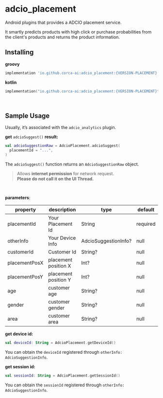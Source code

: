 # adcio_placement
Android plugins that provides a ADCIO placement service.

It smartly predicts products with high click or purchase probabilities from the client's products and returns the product information.
</br>

## Installing

**groovy**
```groovy
implementation 'io.github.corca-ai:adcio_placement:{VERSION-PLACEMENT}'
```

**kotlin**
```kotlin
implementation("io.github.corca-ai:adcio_placement:{VERSION-PLACEMENT}")
```
</br>

## Sample Usage

Usually, it’s associated with the `adcio_analytics` plugin.

**get** `adcioSuggest()` **result:**

```kotlin
val adcioSuggestionRaw = AdcioPlacement.adcioSuggest(
  placementId = "...",
)
```

The `adcioSuggest()` function returns an `AdcioSuggestionRaw` object.

> Allows **internet permission** for network request.  
**Please do not call it on the UI Thread.**
>
</br>

**parameters**: 

| property | description | type | default |
| --- | -- | --- | --- |
| placementId | Your Placement Id | String | required |
| otherInfo | Your Device Info | AdcioSuggestionInfo? | null |
| customerId | Customer Id | String? | null |
| placementPosX | placement position X | Int? | null |
| placementPosY | placement position Y | Int? | null |
| age | customer age | String? | null |
| gender | customer gender | String? | null |
| area | customer area | String? | null |

**get device id:**

```kotlin
val deviceId: String = AdcioPlacement.getDeviceId()
```

You can obtain the `deviceId` registered through `otherInfo: AdcioSuggestionInfo`.

**get session id:**

```kotlin
val sessionId: String = AdcioPlacement.getSessionId()
```

You can obtain the `sessionId` registered through `otherInfo: AdcioSuggestionInfo`.

</br>
